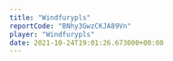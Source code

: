 ```yaml
---
title: "Windfurypls"
reportCode: "BNhy3GwzCKJA89Vn"
player: "Windfurypls"
date: 2021-10-24T19:01:26.673000+00:00
---
```

